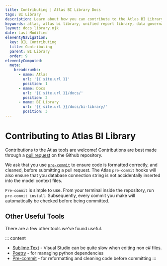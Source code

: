```yaml
---
title: Contributing | Atlas BI Library Docs
tags: BI Library
description: Learn about how you can contribute to the Atlas BI Library project. Contributions are welcome.
keywords: atlas, atlas bi library, unified report library, data governance, database, congributing, useful tools
layout: docs_library.njk
date: Last Modified
eleventyNavigation:
  key: BIL Contributing
  title: Contributing
  parent: BI Library
  order: 9
eleventyComputed:
  meta:
    breadcrumbs:
      - name: Atlas
        url: '{{ site.url }}'
        position: 1
      - name: Docs
        url: '{{ site.url }}/docs/'
        position: 2
      - name: BI Library
        url: '{{ site.url }}/docs/bi-library/'
        position: 3
---
```


# Contributing to Atlas BI Library

Contributions to the Atlas tools are welcome! Contributions are best made through a [pull request](https://github.com/atlas-bi/atlas-bi-library/pulls) on the Github repository.

We ask that you use [`pre-commit`](https://pre-commit.com) to ensure code is formatted correctly, and cleaned, before submitting a pull request. The Atlas `pre-commit` hooks will also ensure that you database connection string is not accidentally inserted into the model context files.

`Pre-commit` is simple to use. From your terminal inside the repository, run `pre-commit install`. Subsequently, every commit you make will automatically be checked before being committed.

## Other Useful Tools

There are a few other tools we've found useful.

::: content

- [Sublime Text](https://www.sublimetext.com) - Visual Studio can be quite slow when editing non c# files.
- [Poetry](https://python-poetry.org) - for managing python dependencies
- [Pre-commit](https://pre-commit.com) - for reformatting and cleaning code before committing
  :::
